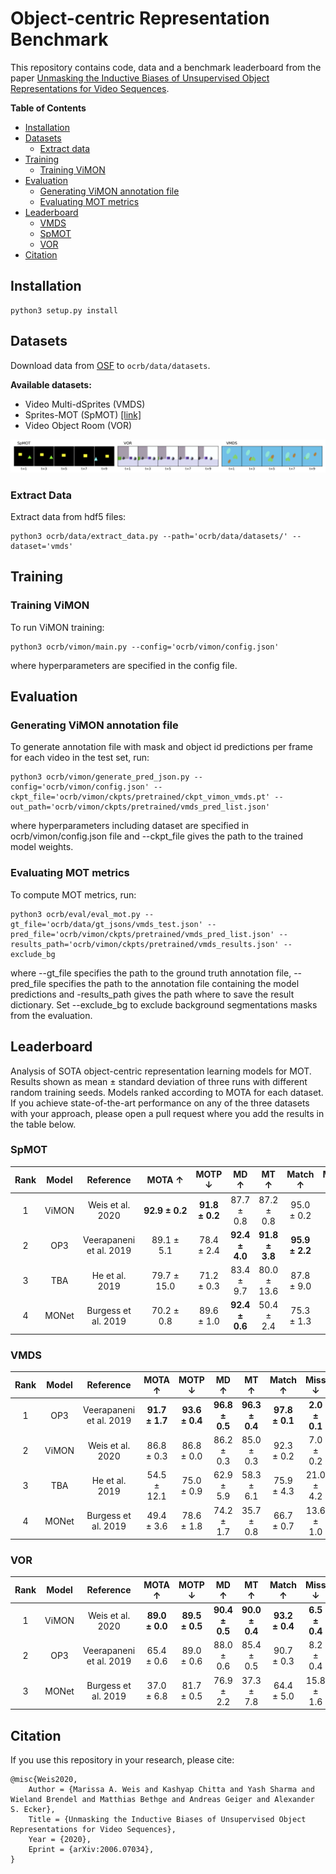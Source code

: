 # Object-centric Representation Benchmark
This repository contains code, data and a benchmark leaderboard from the paper [Unmasking the Inductive Biases of Unsupervised Object Representations for Video Sequences](https://arxiv.org/pdf/2006.07034.pdf).

__Table of Contents__
- [Installation](#installation)
- [Datasets](#datasets)
  * [Extract data](#extract-data)
- [Training](#training)
  * [Training ViMON](#vimon)
- [Evaluation](#evaluation)
  * [Generating ViMON annotation file](#generating-annotation-file)
  * [Evaluating MOT metrics](#evaluating-mot-metrics)
- [Leaderboard](#leaderboard)
  * [VMDS](#vmds)
  * [SpMOT](#spmot)
  * [VOR](#vor)
- [Citation](#citation)


## Installation

```
python3 setup.py install
```


## Datasets

Download data from [OSF](https://osf.io/ua6sk/?view_only=70080c40f5e6467d90b83b2eb1f41907) to `ocrb/data/datasets`.

__Available datasets:__
- Video Multi-dSprites (VMDS)
- Sprites-MOT (SpMOT) [[link]](https://github.com/zhen-he/tracking-by-animation)
- Video Object Room (VOR)

![Datasets](example_dataset.png?raw=true "Title")



### Extract Data
Extract data from hdf5 files:
```
python3 ocrb/data/extract_data.py --path='ocrb/data/datasets/' --dataset='vmds'
```
    
    
## Training
### Training ViMON
To run ViMON training:
```
python3 ocrb/vimon/main.py --config='ocrb/vimon/config.json'
```
where hyperparameters are specified in the config file.

    
## Evaluation
### Generating ViMON annotation file
To generate annotation file with mask and object id predictions per frame for each video in the test set, run:
```
python3 ocrb/vimon/generate_pred_json.py --config='ocrb/vimon/config.json' --ckpt_file='ocrb/vimon/ckpts/pretrained/ckpt_vimon_vmds.pt' --out_path='ocrb/vimon/ckpts/pretrained/vmds_pred_list.json'
```
where hyperparameters including dataset are specified in ocrb/vimon/config.json file and --ckpt_file gives the path to the trained model weights.

    
### Evaluating MOT metrics
To compute MOT metrics, run:
```
python3 ocrb/eval/eval_mot.py --gt_file='ocrb/data/gt_jsons/vmds_test.json' --pred_file='ocrb/vimon/ckpts/pretrained/vmds_pred_list.json' --results_path='ocrb/vimon/ckpts/pretrained/vmds_results.json' --exclude_bg
```
where --gt_file specifies the path to the ground truth annotation file, --pred_file specifies the path to the annotation file containing the model predictions and -results_path gives the path where to save the result dictionary. Set --exclude_bg to exclude background segmentations masks from the evaluation.

## Leaderboard
Analysis of SOTA object-centric representation learning models for MOT. Results shown as mean ± standard deviation of three runs with different random training seeds. Models ranked according to MOTA for each dataset.
If you achieve state-of-the-art performance on any of the three datasets with your approach, please open a pull request where you add the results in the table below. 

### SpMOT

Rank | Model | Reference | MOTA &uarr; | MOTP &darr; | MD &uarr; | MT &uarr; | Match &uarr; | Miss &darr; | ID S. &uarr; | FPs &uarr; | MSE &uarr; |
:---:|:------:|:---------:|:-------:|:-------:|:-------:|:-------:|:-------:|:-------:|:-------:|:-------:|:-------:|
1 | ViMON | Weis et al. 2020 | **92.9&nbsp;±&nbsp;0.2** | **91.8 ± 0.2** | 87.7 ± 0.8 | 87.2 ± 0.8 | 95.0 ± 0.2 | 4.8 ± 0.2 | **0.2 ± 0.0** | **2.1 ± 0.1** | **11.1 ± 0.6** |
2 | OP3 | Veerapaneni et al. 2019 | 89.1 ± 5.1 | 78.4 ± 2.4 | **92.4 ± 4.0** | **91.8 ± 3.8** | **95.9 ± 2.2** | **3.7 ± 2.2** | 0.4 ± 0.0 | 6.8 ± 2.9 | 13.3 ± 11.9 |
3 | TBA | He et al. 2019 | 79.7 ± 15.0 | 71.2 ± 0.3 | 83.4 ± 9.7 | 80.0 ± 13.6 | 87.8 ± 9.0 | 9.6 ± 6.0 | 2.6 ± 3.0 | 8.1 ± 6.0 | 11.9 ± 1.9 |
4 | MONet | Burgess et al. 2019 | 70.2 ± 0.8 | 89.6 ± 1.0 | **92.4 ± 0.6** | 50.4 ± 2.4 | 75.3 ± 1.3 | 4.4 ± 0.4 | 20.3 ± 1.6 | 5.1 ± 0.5 | 13.0 ± 2.0 |


### VMDS

Rank | Model | Reference | MOTA &uarr; | MOTP &darr; | MD &uarr; | MT &uarr; | Match &uarr; | Miss &darr; | ID S. &uarr; | FPs &uarr; | MSE &uarr; |
:---:|:------:|:---------:|:-------:|:-------:|:-------:|:-------:|:-------:|:-------:|:-------:|:-------:|:-------:|
1 | OP3 | Veerapaneni et al. 2019 | **91.7 ± 1.7** | **93.6 ± 0.4** | **96.8 ± 0.5** | **96.3 ± 0.4** | **97.8 ± 0.1** | **2.0 ± 0.1** | **0.2 ± 0.0** | 6.1 ± 1.5 |**4.3 ± 0.2** |
2 | ViMON | Weis et al. 2020 | 86.8 ± 0.3 | 86.8 ± 0.0 | 86.2 ± 0.3 | 85.0 ± 0.3 | 92.3 ± 0.2 | 7.0 ± 0.2 | 0.7 ± 0.0 | **5.5 ± 0.1** | 10.7 ± 0.1 |
3 | TBA | He et al. 2019 | 54.5 ± 12.1 | 75.0 ± 0.9 | 62.9 ± 5.9 | 58.3 ± 6.1 | 75.9 ± 4.3 | 21.0 ± 4.2 | 3.2 ± 0.3 | 21.4 ± 7.8 | 28.1 ± 2.0 |
4 | MONet | Burgess et al. 2019 | 49.4 ± 3.6 | 78.6 ± 1.8 | 74.2 ± 1.7 | 35.7 ± 0.8 | 66.7 ± 0.7 | 13.6 ± 1.0 | 19.7 ± 0.6 | 17.2 ± 3.1 | 22.2 ± 2.2 |


### VOR

Rank | Model | Reference | MOTA &uarr; | MOTP &darr; | MD &uarr; | MT &uarr; | Match &uarr; | Miss &darr; | ID S. &uarr; | FPs &uarr; | MSE &uarr; |
:---:|:------:|:---------:|:-------:|:-------:|:-------:|:-------:|:-------:|:-------:|:-------:|:-------:|:-------:|
1 | ViMON | Weis et al. 2020 | **89.0 ± 0.0** | **89.5 ± 0.5** | **90.4 ± 0.5** | **90.0 ± 0.4** | **93.2 ± 0.4** | **6.5 ± 0.4** | **0.3 ± 0.0** | **4.2 ± 0.4** | 6.4 ± 0.6 |
2 | OP3 | Veerapaneni et al. 2019 | 65.4 ± 0.6 | 89.0 ± 0.6 | 88.0 ± 0.6 | 85.4 ± 0.5 | 90.7 ± 0.3 | 8.2 ± 0.4 | 1.1 ± 0.2 | 25.3 ± 0.6 | **3.0 ± 0.1** |
3 | MONet | Burgess et al. 2019 | 37.0 ± 6.8 | 81.7 ± 0.5 | 76.9 ± 2.2 | 37.3 ± 7.8 | 64.4 ± 5.0 | 15.8 ± 1.6 | 19.8 ± 3.5 | 27.4 ± 2.3 | 12.2 ± 1.4 |


## Citation

If you use this repository in your research, please cite:
```
@misc{Weis2020,
    Author = {Marissa A. Weis and Kashyap Chitta and Yash Sharma and Wieland Brendel and Matthias Bethge and Andreas Geiger and Alexander S. Ecker},
    Title = {Unmasking the Inductive Biases of Unsupervised Object Representations for Video Sequences},
    Year = {2020},
    Eprint = {arXiv:2006.07034},
}
```
